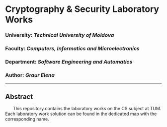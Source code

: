 # Cryptography & Security Laboratory Works

### University: _Technical University of Moldova_
### Faculty: _Computers, Informatics and Microelectronics_
### Department: _Software Engineering and Automatics_
### Author: _Graur Elena_

----

## Abstract
&ensp;&ensp;&ensp; This repository contains the laboratory works on the CS subject at TUM. Each laboratory work 
solution can be found in the dedicated map with the corresponding name.
